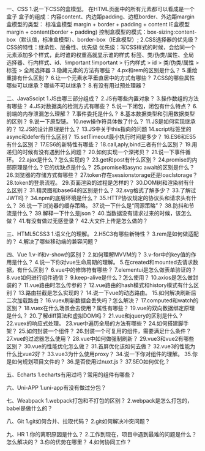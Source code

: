 一、CSS
    1.说一下CSS的盒模型。
        在HTML页面中的所有元素都可以看成是一个盒子
        盒子的组成：内容content、内边距padding、边框border、外边距margin
        盒模型的类型：
            标准盒模型
                margin + border + padding + content
            IE盒模型
                margin + content(border + padding)
        控制盒模型的模式：box-sizing:content-box（默认值，标准盒模型）、border-box（IE盒模型）;
    2.CSS选择器的优先级？
        CSS的特性：继承性、层叠性、优先级
        优先级：写CSS样式的时候，会给同一个元素添加多个样式，此时谁的权重高就显示谁的样式
        标签、类/伪类/属性、全局选择器、行内样式、id、!important
        !important > 行内样式 > id > 类/伪类/属性 > 标签 > 全局选择器
    3.隐藏元素的方法有哪些？
    4.px和rem的区别是什么？
    5.重绘重排有什么区别？
    6.让一个元素水平垂直居中的方式有哪些？
    7.CSS的哪些属性哪些可以继承？哪些不可以继承？
    8.有没有用过预处理器？


二、JavaSscipt
    1.JS由哪三部分组成？
    2.JS有哪些内置对象？
    3.操作数组的方法有哪些？
    4.JS对数据类的检测方式有哪些？
    5.说一下闭包，闭包有什么特点？
    6.前端的内存泄漏怎么理解？
    7.事件委托是什么？
    8.基本数据类型和引用数据类型的区别？
    9.说一下原型链。
    10.new操作符具体做了什么？
    11.JS是如何实现继承的？
    12.JS的设计原理是什么？
    13.JS中关于this指向的问题
    14.script标签里的async和defer有什么区别？
    15.setTimeout最小执行时间是多少？
    16.ES6和ES5有什么区别？
    17.ES6的新特性有哪些？
    18.call,aply,bind三者有什么区别？
    19.用递归的时候有没有遇到什么问题？
    20.如何实现一个深拷贝？
    21.说一下事件循环。
    22.ajax是什么？怎么实现的？
    23.get和post有什么区别？
    24.promise的内部原理是什么？它的优缺点是什么？
    25.promise和async await的区别是什么？
    26.浏览器的存储方式有哪些？
    27.token存在sessionstorage还是loaclstorage？
    28.token的登录流程。
    29.页面渲染的过程是怎样的？
    30.DOM树和渲染树有什么区别？
    31.精灵图和base64的区别是什么？
    32.svg格式了解多少？
    33.了解过JWT吗？
    34.npm的底层环境是什么？
    35.HTTP协议规定的协议头和请求头有什么？
    36.说一下浏览器的缓存策略。
    37.说一下什么是“同源策略”？
    38.防抖和节流是什么？
    39.解释一下什么是json？
    40.当数据没有请求过来的时候，该怎么做？
    41.有没有做过无感登录？
    42.大文件上传是怎么做的？

三、HTML5CSS3
    1.语义化的理解。
    2.H5C3有哪些新特性？
    3.rem是如何做适配的？
    4.解决了哪些移动端的兼容问题？

四、Vue
    1.v-if和v-show的区别？
    2.如何理解MVVM的？
    3.v-for中的key值的作用是什么？
    4.说一下你对vue生命周期的理解。
    5.在created和mounted去请求数据，有什么区别？
    6.vue中的修饰符有哪些？
    7.elementui是怎么做表单验证的？
    8.vue如何进行组件通信？
    9.keep-alive是什么？怎么使用？
    10.axios是怎么做封装的？
    11.vue路由时怎么传参的？
    12.vue路由的hash模式和history模式有什么区别？
    13.路由拦截是怎么实现的？
    14.说一下vue的动态路由。
    15.如何解决刷新后二次加载路由？
    16.vuex刷新数据会丢失吗？怎么解决？
    17.computed和watch的区别？
    18.vuex在什么场景会去使用？属性有哪些？
    19.vue的双向数据绑定原理是什么？
    20.了解diff算法和虚拟DOM吗？
    21.vue和jquery的区别是什么？
    22.vuex的响应式处理。
    23.vue中遍历全局的方法有哪些？
    24.如何搭建脚手架？
    25.如何封装一个组件？
    26.封装一个可复用的组件，需要满足什么条件？
    27.vue的过滤器怎么使用？
    28.vue中如何做强制刷新？
    29.vue3和vue2有哪些区别？
    30.vue的性能优化怎么做？
    31.首屏优化该如何去做？
    32.vue3的性能为什么比vue2好？
    33.vue3为什么使用proxy？
    34.说一下你对组件的理解。
    35.你是如何规划项目文件的？
    36.是否使用过nuxt.js？
    37.SEO如何优化？


五、Echarts
    1.echarts有用过吗？常用的组件有哪些？

六、Uni-APP
    1.uni-app有没有做过分包？

七、Weabpack
    1.webpack打包和不打包的区别？
    2.webpack是怎么打包的，babel是做什么的？

八、Git
    1.git如何合并、拉取代码？
    2.git如何解决冲突问题？

九、HR
    1.你的离职原因是什么？
    2.工作到现在，项目中遇到最难的问题是什么？怎么解决的？
    3.你的优势在哪里？
    4.如何协同工作？
